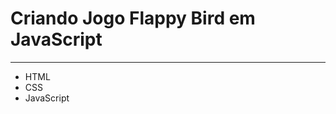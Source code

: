<h1>Criando Jogo Flappy Bird em JavaScript</h1>
<hr>

<ul>
  <li>HTML</li>
  <li>CSS</li>
  <li>JavaScript</li>
</il>
